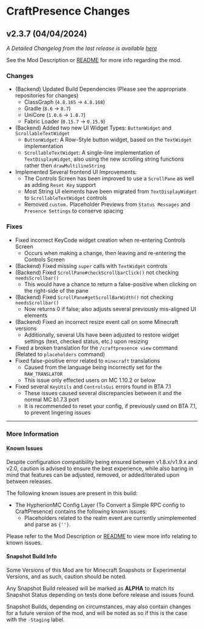 # CraftPresence Changes

## v2.3.7 (04/04/2024)

_A Detailed Changelog from the last release is
available [here](https://gitlab.com/CDAGaming/CraftPresence/-/compare/release%2Fv2.3.5...release%2Fv2.3.7)_

See the Mod Description or [README](https://gitlab.com/CDAGaming/CraftPresence) for more info regarding the mod.

### Changes

* (Backend) Updated Build Dependencies (Please see the appropriate repositories for changes)
    * ClassGraph (`4.8.165` -> `4.8.168`)
    * Gradle (`8.6` -> `8.7`)
    * UniCore (`1.0.6` -> `1.0.7`)
    * Fabric Loader (`0.15.7` -> `0.15.9`)
* (Backend) Added two new UI Widget Types: `ButtonWidget` and `ScrollableTextWidget`
    * `ButtonWidget`: A Row-Style button widget, based on the `TextWidget` implementation
    * `ScrollableTextWidget`: A single-line implementation of `TextDisplayWidget`, also using the new scrolling string
      functions rather then `drawMultilineString`
* Implemented Several frontend UI Improvements:
    * The Controls Screen has been improved to use a `ScrollPane` as well as adding `Reset Key` support
    * Most String UI elements have been migrated from `TextDisplayWidget` to `ScrollableTextWidget` controls
    * Removed `custom.` Placeholder Previews from `Status Messages` and `Presence Settings` to conserve spacing

### Fixes

* Fixed incorrect KeyCode widget creation when re-entering Controls Screen
    * Occurs when making a change, then leaving and re-entering the Controls Screen
* (Backend) Fixed missing `super` calls with `TextWidget` controls
* (Backend) Fixed `ScrollPane#checkScrollbarClick()` not checking `needsScrollbar()`
    * This would have a chance to return a false-positive when clicking on the right-side of the pane
* (Backend) Fixed `ScrollPane#getScrollBarWidth()` not checking `needsScrollbar()`
    * Now returns 0 if false; also adjusts several previously mis-aligned UI elements
* (Backend) Fixed an incorrect resize event call on some Minecraft versions
    * Additionally, several UIs have been adjusted to restore widget settings (text, checked status, etc.) upon resizing
* Fixed a broken translation for the `/craftpresence view` command (Related to `placeholders` command)
* Fixed false-positive error related to `minecraft` translations
    * Caused from the language being incorrectly set for the `RAW_TRANSLATOR`
    * This issue only effected users on MC 1.10.2 or below
* Fixed several `KeyUtils` and `ControlsGui` errors found in BTA 7.1
    * These issues caused several discrepancies between it and the normal MC b1.7.3 port
    * It is recommended to reset your config, if previously used on BTA 7.1, to prevent lingering issues

___

### More Information

#### Known Issues

Despite configuration compatibility being ensured between v1.8.x/v1.9.x and v2.0,
caution is advised to ensure the best experience, while also baring in mind that features can be adjusted, removed, or
added/iterated upon between releases.

The following known issues are present in this build:

* The HypherionMC Config Layer (To Convert a Simple RPC config to CraftPresence) contains the following known issues:
    * Placeholders related to the realm event are currently unimplemented and parse as `{''}`.

Please refer to the Mod Description or [README](https://gitlab.com/CDAGaming/CraftPresence) to view more info relating
to known issues.

#### Snapshot Build Info

Some Versions of this Mod are for Minecraft Snapshots or Experimental Versions, and as such, caution should be noted.

Any Snapshot Build released will be marked as **ALPHA** to match its Snapshot Status depending on tests done before
release
and issues found.

Snapshot Builds, depending on circumstances, may also contain changes for a future version of the mod, and will be noted
as so if this is the case with the `-Staging` label.
